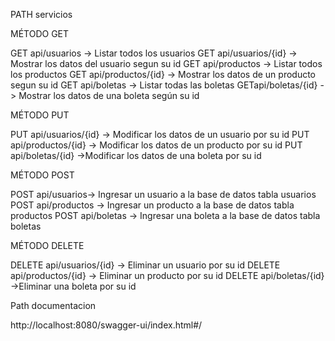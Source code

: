PATH servicios

MÉTODO GET

GET api/usuarios -> Listar todos los usuarios GET api/usuarios/{id} -> Mostrar los datos del usuario segun su id GET api/productos -> Listar todos los productos GET api/productos/{id} -> Mostrar los datos de un producto segun su id GET api/boletas -> Listar todas las boletas GETapi/boletas/{id} -> Mostrar los datos de una boleta según su id

MÉTODO PUT

PUT api/usuarios/{id} -> Modificar los datos de un usuario por su id PUT api/productos/{id} -> Modificar los datos de un producto por su id PUT api/boletas/{id} ->Modificar los datos de una boleta por su id

MÉTODO POST

POST api/usuarios-> Ingresar un usuario a la base de datos tabla usuarios POST api/productos -> Ingresar un producto a la base de datos tabla productos POST api/boletas -> Ingresar una boleta a la base de datos tabla boletas

MÉTODO DELETE

DELETE api/usuarios/{id} -> Eliminar un usuario por su id DELETE api/productos/{id} -> Eliminar un producto por su id DELETE api/boletas/{id} ->Eliminar una boleta por su id

Path documentacion

http://localhost:8080/swagger-ui/index.html#/
